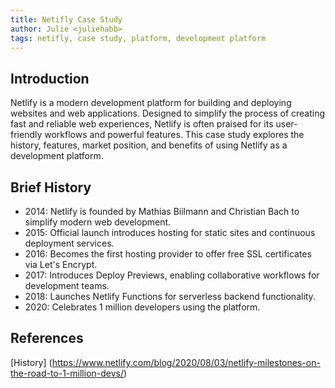```yaml
---
title: Netifly Case Study
author: Julie <juliehabb>
tags: netifly, case study, platform, development platform
---
```


## Introduction

Netlify is a modern development platform for building and deploying websites and web applications. Designed to simplify the process of creating fast and reliable web experiences, Netlify is often praised for its user-friendly workflows and powerful features. This case study explores the history, features, market position, and benefits of using Netlify as a development platform.

## Brief History

- 2014: Netlify is founded by Mathias Biilmann and Christian Bach to simplify modern web development.
- 2015: Official launch introduces hosting for static sites and continuous deployment services.
- 2016: Becomes the first hosting provider to offer free SSL certificates via Let's Encrypt.
- 2017: Introduces Deploy Previews, enabling collaborative workflows for development teams.
- 2018: Launches Netlify Functions for serverless backend functionality.
- 2020: Celebrates 1 million developers using the platform.




## References
[History] (https://www.netlify.com/blog/2020/08/03/netlify-milestones-on-the-road-to-1-million-devs/)